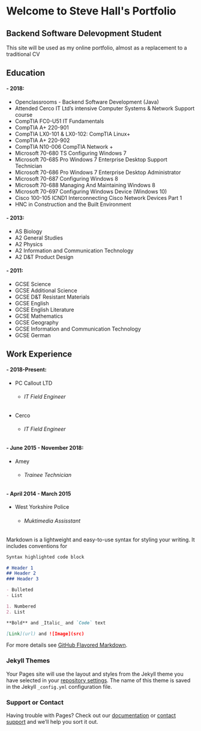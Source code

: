 # **Welcome to Steve Hall's Portfolio**
## Backend Software Delevopment Student

This site will be used as my online portfolio, almost as a replacement to a traditional CV

## Education

#### - 2018:
   - Openclassrooms - Backend Software Development (Java)
   - Attended Cerco IT Ltd’s intensive Computer Systems & Network Support course
   - CompTIA FC0-U51 IT Fundamentals  
   - CompTIA A+ 220-901 
   - CompTIA LX0-101 & LX0-102: CompTIA Linux+ 
   - CompTIA A+ 220-902 
   - CompTIA N10-006 CompTIA Network + 
   - Microsoft 70-680 TS Configuring Windows 7 
   - Microsoft 70-685 Pro Windows 7 Enterprise Desktop Support Technician  
   - Microsoft 70-686 Pro Windows 7 Enterprise Desktop Administrator  
   - Microsoft 70-687 Configuring Windows 8 
   - Microsoft 70-688 Managing And Maintaining Windows 8 
   - Microsoft 70-697 Configuring Windows Device (Windows 10) 
   - Cisco 100-105 ICND1 Interconnecting Cisco Network Devices Part 1 
   - HNC in Construction and the Built Environment

#### - 2013:
   - AS Biology
   - A2 General Studies 
   - A2 Physics
   - A2 Information and Communication Technology
   - A2 D&T Product Design

#### - 2011:
   - GCSE Science
   - GCSE Additional Science
   - GCSE D&T Resistant Materials
   - GCSE English
   - GCSE English Literature 
   - GCSE Mathematics 
   - GCSE Geography
   - GCSE Information and Communication Technology 
   - GCSE German
 

## Work Experience

#### - 2018-Present:
   - PC Callout LTD
      - ###### IT Field Engineer
   - Cerco
      - ###### IT Field Engineer

#### - June 2015 - November 2018:
   - Amey
      - ###### Trainee Technician

#### - April 2014 - March 2015
   - West Yorkshire Police
      - ###### Muktimedia Assisstant
      
      
      
      
      
      
Markdown is a lightweight and easy-to-use syntax for styling your writing. It includes conventions for

```markdown
Syntax highlighted code block

# Header 1
## Header 2
### Header 3

- Bulleted
- List

1. Numbered
2. List

**Bold** and _Italic_ and `Code` text

[Link](url) and ![Image](src)
```

For more details see [GitHub Flavored Markdown](https://guides.github.com/features/mastering-markdown/).

### Jekyll Themes

Your Pages site will use the layout and styles from the Jekyll theme you have selected in your [repository settings](https://github.com/Stevehall95/Portfolio/settings). The name of this theme is saved in the Jekyll `_config.yml` configuration file.

### Support or Contact

Having trouble with Pages? Check out our [documentation](https://help.github.com/categories/github-pages-basics/) or [contact support](https://github.com/contact) and we’ll help you sort it out.
